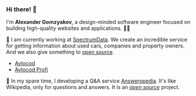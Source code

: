### Hi there! 👋

I'm **Alexander Gomzyakov**, <nobr>a design-minded</nobr> software engineer focused on building high-quality websites and applications. :technologist:

:oncoming_taxi: I am currently working at [SpectrumData](https://spectrumdata.ru). We create an incredible service for getting information about used cars, companies and property owners. And we also give something to [open source](https://github.com/avtocod).

- [Avtocod](https://avtocod.ru)
- [Avtocod Profi](https://profi.avtocod.ru)

🌱 In my spare time, I developing a Q&amp;A service [Answeropedia](https://answeropedia.org/en/). It's like Wikipedia, only for questions and answers. It is an [*open source*](https://github.com/answeropedia) project.

<!--**gomzyakov/gomzyakov** is a ✨ _special_ ✨ repository because its `README.md` (this file) appears on your GitHub profile.

Here are some ideas to get you started:

- 🔭 I’m currently working on ...
- 🌱 I’m currently learning ...
- 👯 I’m looking to collaborate on ...
- 🤔 I’m looking for help with ...
- 💬 Ask me about ...
- 📫 How to reach me: ...
- 😄 Pronouns: ...
- ⚡ Fun fact: ...
-->
